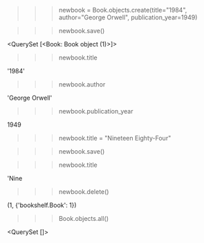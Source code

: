 <!-- creating a new book -->
>>> newbook = Book.objects.create(title="1984", author="George Orwell", publication_year=1949)

<!-- saving into database -->
>>> newbook.save()

<!-- expected result -->
<QuerySet [<Book: Book object (1)>]>

<!-- retrieving title -->
>>> newbook.title

<!-- output -->
'1984'

<!-- retrieving author -->
>>> newbook.author

<!-- output -->
'George Orwell'

<!-- retrieving publication_year -->
>>> newbook.publication_year

<!-- output -->
1949

<!-- updating title -->
>>> newbook.title = "Nineteen Eighty-Four"

<!-- saving changes to database -->
>>> newbook.save()

<!-- checking if changes was implemented -->
>>> newbook.title

<!-- output -->
'Nine

<!-- deleting book -->
>>> newbook.delete()

<!-- output -->
(1, {'bookshelf.Book': 1})

<!-- trying to retrieve book -->
>>> Book.objects.all()

<!-- output -->
<QuerySet []>
